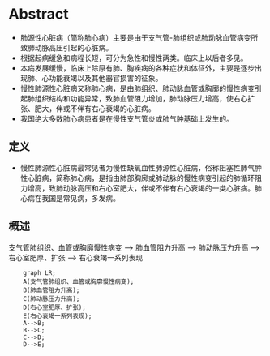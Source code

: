 
# Abstract

- 肺源性心脏病（简称肺心病）主要是由于支气管-肺组织或肺动脉血管病变所致肺动脉高压引起的心脏病。
- 根据起病缓急和病程长短，可分为急性和慢性两类。临床上以后者多见。
- 本病发展缓慢，临床上除原有肺、胸疾病的各种症状和体征外，主要是逐步出现肺、心功能衰竭以及其他器官损害的征象。
- 慢性肺源性心脏病又称肺心病，是由肺组织、肺动脉血管或胸廓的慢性病变引起肺组织结构和功能异常，致肺血管阻力增加，肺动脉压力增高，使右心扩张、肥大，伴或不伴有右心衰竭的心脏病。
- 我国绝大多数肺心病患者是在慢性支气管炎或肺气肿基础上发生的。

## 定义

- 慢性肺源性心脏病最常见者为慢性缺氧血性肺源性心脏病，俗称阻塞性肺气肿性心脏病，简称肺心病，是指由肺部胸廓或肺动脉的慢性病变引起的肺循环阻力增高，致肺动脉高压和右心室肥大，伴或不伴有右心衰竭的一类心脏病。肺心病在我国是常见病，多发病。

## 概述

支气管肺组织、血管或胸廓慢性病变 --> 肺血管阻力升高 --> 肺动脉压力升高 --> 右心室肥厚、扩张 --> 右心衰竭一系列表现

```mermaid
    graph LR;
    A(支气管肺组织、血管或胸廓慢性病变);
    B(肺血管阻力升高);
    C(肺动脉压力升高);
    D(右心室肥厚、扩张);
    E(右心衰竭一系列表现);
    A-->B;
    B-->C;
    C-->D;
    D-->E;
```